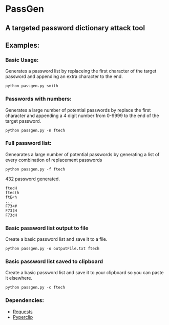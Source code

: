 # PassGen
## A targeted password dictionary attack tool
## Examples:
### Basic Usage:
Generates a password list by replaceing the first character of the target password and appending an extra character to the end.
```
python passgen.py smith
```
### Passwords with numbers:
Generates a large number of potential passwords by replace the first character and appending a 4 digit number from 0-9999 to the end of the target password.
```
python passgen.py -n ftech
```

### Full password list:
Genearates a large number of potential passwords by generating a list of every combination of replacement passwords
```
python passgen.py -f ftech
```
432 password generated.

```
ftecH
ftec(h
ftE<h
...
F73<#
F73(H
F73cH
```
### Basic password list output to file
Create a basic password list and save it to a file.

```
python passgen.py -o outputFile.txt ftech
```

### Basic password list saved to clipboard
Create a basic password list and save it to your clipboard so you can paste it elsewhere.

```
python passgen.py -c ftech
```

### Dependencies:
- [Requests](http://docs.python-requests.org/en/latest/user/install/#install)
- [Pyperclip](http://coffeeghost.net/2010/10/09/pyperclip-a-cross-platform-clipboard-module-for-python/)



